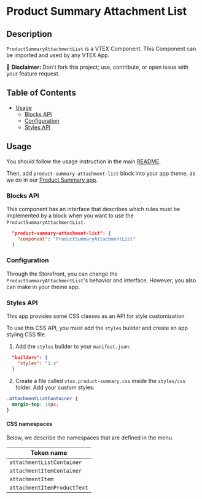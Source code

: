 # Product Summary Attachment List

## Description

`ProductSummaryAttachmentList` is a VTEX Component.
This Component can be imported and used by any VTEX App.

:loudspeaker: **Disclaimer:** Don't fork this project; use, contribute, or open issue with your feature request.

## Table of Contents
- [Usage](#usage)
  - [Blocks API](#blocks-api)
  - [Configuration](#configuration)
  - [Styles API](#styles-api)

## Usage

You should follow the usage instruction in the main [README](https://github.com/vtex-apps/product-summary/blob/master/README.md#usage).

Then, add `product-summary-attachment-list` block into your app theme, as we do in our [Product Summary app](https://github.com/vtex-apps/product-summary/blob/master/store/blocks.json).

### Blocks API

This component has an interface that describes which rules must be implemented by a block when you want to use the `ProductSummaryAttachmentList`.

```json
  "product-summary-attachment-list": {
    "component": "ProductSummaryAttachmentList"
  }
```

### Configuration

Through the Storefront, you can change the `ProductSummaryAttachmentList`'s behavior and interface. However, you also can make in your theme app.

### Styles API

This app provides some CSS classes as an API for style customization.

To use this CSS API, you must add the `styles` builder and create an app styling CSS file.

1. Add the `styles` builder to your `manifest.json`:

```json
  "builders": {
    "styles": "1.x"
  }
```

2. Create a file called `vtex.product-summary.css` inside the `styles/css` folder. Add your custom styles:

```css
.attachmentListContainer {
  margin-top: 10px;
}
```

#### CSS namespaces

Below, we describe the namespaces that are defined in the menu.

| Token name   |
| ------------ |
| `attachmentListContainer`   |
| `attachmentItemContainer`   |
| `attachmentItem`            |
| `attachmentItemProductText` |

